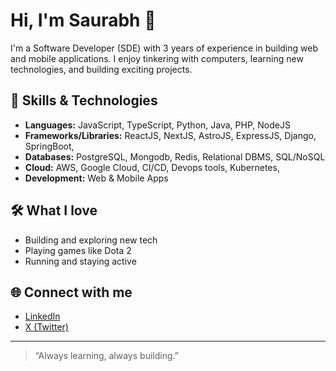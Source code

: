 <!-- ## Hi there 👋
-->
<!--
**Saurabh-gode/saurabh-gode** is a ✨ _special_ ✨ repository because its `README.md` (this file) appears on your GitHub profile.

Here are some ideas to get you started:

- 🔭 I’m currently working on ...
- 🌱 I’m currently learning ...
- 👯 I’m looking to collaborate on ...
- 🤔 I’m looking for help with ...
- 💬 Ask me about ...
- 📫 How to reach me: ...
- 😄 Pronouns: ...
- ⚡ Fun fact: ...
-->

# Hi, I'm Saurabh 👋

I'm a Software Developer (SDE) with 3 years of experience in building web and mobile applications. I enjoy tinkering with computers, learning new technologies, and building exciting projects.

## 🚀 Skills & Technologies

- **Languages:** JavaScript, TypeScript, Python, Java, PHP, NodeJS
- **Frameworks/Libraries:** ReactJS, NextJS, AstroJS, ExpressJS, Django, SpringBoot,
- **Databases:** PostgreSQL, Mongodb, Redis, Relational DBMS, SQL/NoSQL
- **Cloud:** AWS, Google Cloud, CI/CD, Devops tools, Kubernetes,
- **Development:** Web & Mobile Apps

## 🛠️ What I love

- Building and exploring new tech
- Playing games like Dota 2
- Running and staying active

## 🌐 Connect with me

- [LinkedIn](https://www.linkedin.com/in/saurabh-gg/)
- [X (Twitter)](https://x.com/saurabhtwtx)

---

> “Always learning, always building.”
